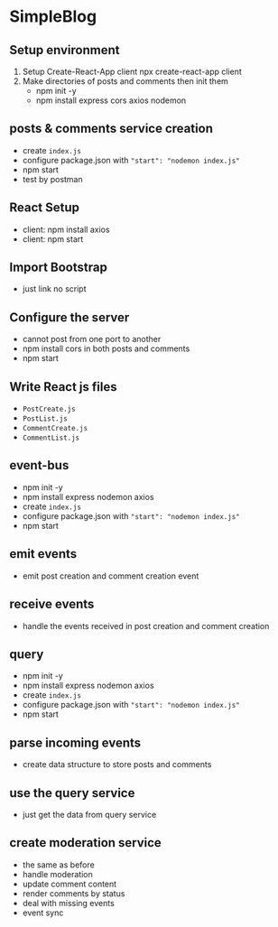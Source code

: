 # SimpleBlog

## Setup environment

1. Setup Create-React-App client
   npx create-react-app client
2. Make directories of posts and comments then init them
   - npm init -y
   - npm install express cors axios nodemon

## posts & comments service creation
- create `index.js`
- configure package.json with `"start": "nodemon index.js"`
- npm start
- test by postman

## React Setup

- client: npm install axios
- client: npm start

## Import Bootstrap
- just link no script

## Configure the server
- cannot post from one port to another
- npm install cors in both posts and comments
- npm start

## Write React js files
- `PostCreate.js`
- `PostList.js`
- `CommentCreate.js`
- `CommentList.js`

## event-bus
- npm init -y
- npm install express nodemon axios 
- create `index.js`
- configure package.json with `"start": "nodemon index.js"`
- npm start

## emit events
- emit post creation and comment creation event

## receive events
- handle the events received in post creation and comment creation

## query
- npm init -y
- npm install express nodemon axios 
- create `index.js`
- configure package.json with `"start": "nodemon index.js"`
- npm start

## parse incoming events
- create data structure to store posts and comments

## use the query service
- just get the data from query service

## create moderation service
- the same as before
- handle moderation
- update comment content
- render comments by status
- deal with missing events
- event sync